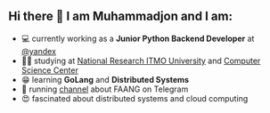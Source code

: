 ## Hi there 👋 I am Muhammadjon and I am:

- :computer: currently working as a **Junior Python Backend Developer** at [@yandex](https://github.com/yandex)
- :man_student: studying at [National Research ITMO University](https://en.itmo.ru/en/) and [Computer Science Center](https://compscicenter.ru/)
- :grin: learning **GoLang** and **Distributed Systems**
- :page_with_curl: running [channel](https://t.me/foogler) about FAANG on Telegram
- :heart_eyes: fascinated about distributed systems and cloud computing

<!--
**MrHakimov/MrHakimov** is a ✨ _special_ ✨ repository because its `README.md` (this file) appears on your GitHub profile.

Here are some ideas to get you started:

- 🔭 I’m currently working on ...
- 🌱 I’m currently learning ...
- 👯 I’m looking to collaborate on ...
- 🤔 I’m looking for help with ...
- 💬 Ask me about ...
- 📫 How to reach me: ...
- 😄 Pronouns: ...
- ⚡ Fun fact: ...
-->
